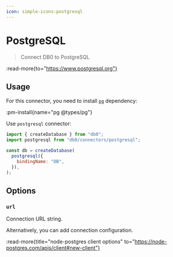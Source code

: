 ```yaml
---
icon: simple-icons:postgresql
---
```


# PostgreSQL

> Connect DB0 to PostgreSQL

:read-more{to="https://www.postgresql.org"}

## Usage

For this connector, you need to install [`pg`](https://www.npmjs.com/package/pg) dependency:

:pm-install{name="pg @types/pg"}

Use `postgresql` connector:

```js
import { createDatabase } from "db0";
import postgresql from "db0/connectors/postgresql";

const db = createDatabase(
  postgresql({
    bindingName: "DB",
  }),
);
```

## Options

### `url`

Connection URL string.

Alternatively, you can add connection configuration.

:read-more{title="node-postgres client options" to="https://node-postgres.com/apis/client#new-client"}
